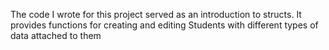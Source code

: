 The code I wrote for this project served as an introduction to structs.  It provides functions for creating and editing Students with
different types of data attached to them

